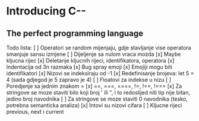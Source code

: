 # Introducing C--

## The perfect programming language

Todo lista:
[ ] Operatori se random mijenjaju, gdje stavljanje vise operatora smanjuje sansu izmjene
[ ] Dijeljenje sa nulom vraca mozda
[x] Maybe kljucna rijec
[x] Deletanje kljucnih rijeci, identifikatora, operatora
[x] Indentacija od 3n razmaka
[x] Bug spray emoji
[x] Emojiji mogu biti identifikatori
[x] Nizovi se indeksiraju od -1
[x] Redefinisanje brojeva: let 5 = 4 (sada gdjegod je 5 zapravo je 4)
[ ] Floatovi za indekse u nizu
[ ] Poredjenje sa jednim znakom =
[x] ==, ===, ====, !=, !==, !===
[x] Za stringove se moze staviti bilo koji broj ' ili ", i to redoslijed niti tip nije bitan, jedino broj navodnika
[ ] Za stringove se moze staviti 0 navodnika (tesko, potrebna semanticka analiza)
[x] Intovi su nizovi cifara
[ ] Kljucne rijeci previous, next i current
